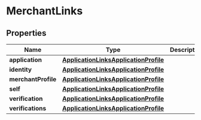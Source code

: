 

# MerchantLinks


## Properties

| Name | Type | Description | Notes |
|------------ | ------------- | ------------- | -------------|
|**application** | [**ApplicationLinksApplicationProfile**](ApplicationLinksApplicationProfile.md) |  |  [optional] |
|**identity** | [**ApplicationLinksApplicationProfile**](ApplicationLinksApplicationProfile.md) |  |  [optional] |
|**merchantProfile** | [**ApplicationLinksApplicationProfile**](ApplicationLinksApplicationProfile.md) |  |  [optional] |
|**self** | [**ApplicationLinksApplicationProfile**](ApplicationLinksApplicationProfile.md) |  |  [optional] |
|**verification** | [**ApplicationLinksApplicationProfile**](ApplicationLinksApplicationProfile.md) |  |  [optional] |
|**verifications** | [**ApplicationLinksApplicationProfile**](ApplicationLinksApplicationProfile.md) |  |  [optional] |



